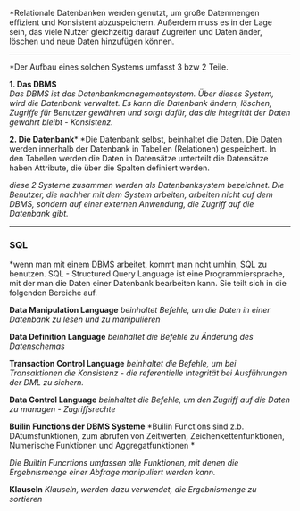 *Relationale Datenbanken werden genutzt, um große Datenmengen effizient und Konsistent abzuspeichern. Außerdem muss es in der Lage sein, das viele Nutzer gleichzeitig darauf Zugreifen und Daten änder, löschen und neue  Daten hinzufügen können. 
*** 
*Der Aufbau eines solchen Systems umfasst 3 bzw 2 Teile.

**1. Das DBMS**   
*Das DBMS ist das Datenbankmanagementsystem. Über dieses System, wird die Datenbank verwaltet. 
Es kann die Datenbank ändern, löschen, Zugriffe für Benutzer gewähren und sorgt dafür, das die Integrität der Daten gewahrt bleibt - Konsistenz.*

**2. Die Datenbank***
*Die Datenbank selbst, beinhaltet die Daten. Die Daten werden innerhalb der Datenbank in Tabellen (Relationen) gespeichert. In den Tabellen werden die Daten in Datensätze unterteilt die Datensätze haben Attribute, die über die Spalten definiert werden.

*diese 2 Systeme zusammen werden als Datenbanksystem bezeichnet.
Die Benutzer, die nachher mit dem System arbeiten, arbeiten nicht auf dem DBMS, sondern auf einer externen Anwendung, die Zugriff auf die Datenbank gibt.*
***
### SQL
*wenn man mit einem DBMS arbeitet, kommt man ncht umhin, SQL zu benutzen.
SQL - Structured Query Language ist eine Programmiersprache, mit der man die Daten einer Datenbank bearbeiten kann. 
Sie teilt sich in die folgenden Bereiche auf. 

**Data Manipulation Language**
*beinhaltet Befehle, um die Daten in einer Datenbank zu lesen und zu manipulieren*

**Data  Definition Language**
*beinhaltet die Befehle zu Änderung des Datenschemas*

**Transaction Control Language**
*beinhaltet die Befehle, um bei Transaktionen die Konsistenz - die referentielle Integrität bei Ausführungen der DML zu sichern.*

**Data Control Language**
*beinhaltet die Befehle, um den Zugriff auf die Daten zu managen - Zugriffsrechte*

**Builin Functions der DBMS Systeme**
*Builin Functions sind z.b. DAtumsfunktionen, zum abrufen von Zeitwerten, Zeichenkettenfunktionen, Numerische Funktionen und Aggregatfunktionen *

*Die Builtin Funcrtions umfassen alle Funktionen, mit denen die Ergebnismenge einer Abfrage manipuliert werden kann.*

**Klauseln**
*Klauseln, werden dazu verwendet, die Ergebnismenge zu sortieren*


